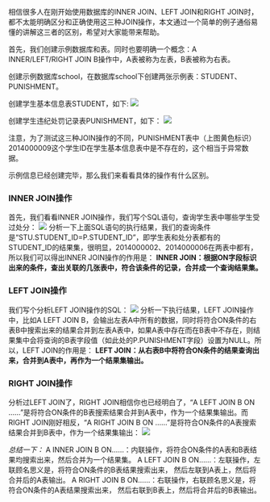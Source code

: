 相信很多人在刚开始使用数据库的INNER JOIN、LEFT JOIN和RIGHT JOIN时，都不太能明确区分和正确使用这三种JOIN操作，本文通过一个简单的例子通俗易懂的讲解这三者的区别，希望对大家能带来帮助。

首先，我们创建示例数据库和表。同时也要明确一个概念：A INNER/LEFT/RIGHT JOIN B操作中，A表被称为左表，B表被称为右表。

创建示例数据库school，在数据库school下创建两张示例表：STUDENT、PUNISHMENT。

创建学生基本信息表STUDENT，如下:
![](https://oss.wyxxt.org.cn/images/2021/09/18/0d4ed38a8c134ad3bc1f017e2f01cd33.png)


创建学生违纪处罚记录表PUNISHMENT，如下：
![](https://oss.wyxxt.org.cn/images/2021/09/18/ef83889415028d070d7191e15657dd79.png)


注意，为了测试这三种JOIN操作的不同，PUNISHMENT表中（上图黄色标识）2014000009这个学生ID在学生基本信息表中是不存在的，这个相当于异常数据。

示例信息已经创建完毕，那么我们来看看具体的操作有什么区别。

### INNER JOIN操作
首先，我们看看INNER JOIN操作，我们写个SQL语句，查询学生表中哪些学生受过处分：
![](https://oss.wyxxt.org.cn/images/2021/09/18/23cad0c0d27127e4c06117034b1aa46c.png)
分析一下上面SQL语句的执行结果，我们的查询条件是“STU.STUDENT_ID=P.STUDENT_ID”，即学生表和处分表都有的STUDENT_ID的结果集，很明显，2014000002、2014000006在两表中都有，所以我们可以得出INNER JOIN操作的作用是：
**INNER JOIN：根据ON字段标识出来的条件，查出关联的几张表中，符合该条件的记录，合并成一个查询结果集。**
### LEFT JOIN操作
我们写个分析LEFT JOIN操作的SQL：
![](https://oss.wyxxt.org.cn/images/2021/09/18/d8131783c2ec1763d3a28e5786e9584d.png)
分析一下执行结果，LEFT JOIN操作中，比如A LEFT JOIN B，会输出左表A中所有的数据，同时将符合ON条件的右表B中搜索出来的结果合并到左表A表中，如果A表中存在而在B表中不存在，则结果集中会将查询的B表字段值（如此处的P.PUNISHMENT字段）设置为NULL。所以，LEFT JOIN的作用是：
**LEFT JOIN：从右表B中将符合ON条件的结果查询出来，合并到A表中，再作为一个结果集输出。**
### RIGHT JOIN操作
分析过LEFT JOIN了，RIGHT JOIN相信你也已经明白了，“A LEFT JOIN B ON ……”是将符合ON条件的B表搜索结果合并到A表中，作为一个结果集输出。而RIGHT JOIN刚好相反，“A RIGHT JOIN B ON ……”是将符合ON条件的A表搜索结果合并到B表中，作为一个结果集输出：
![](https://oss.wyxxt.org.cn/images/2021/09/18/925d2c892796d5467108f229e437afa2.png)

*总结一下：*
A INNER JOIN B ON……：内联操作，将符合ON条件的A表和B表结果均搜索出来，然后合并为一个结果集。
A LEFT JOIN B ON……：左联操作，左联顾名思义是，将符合ON条件的B表结果搜索出来，
然后左联到A表上，然后将合并后的A表输出。
A RIGHT JOIN B ON……：右联操作，右联顾名思义是，将符合ON条件的A表结果搜索出来，
然后右联到B表上，然后将合并后的B表输出。